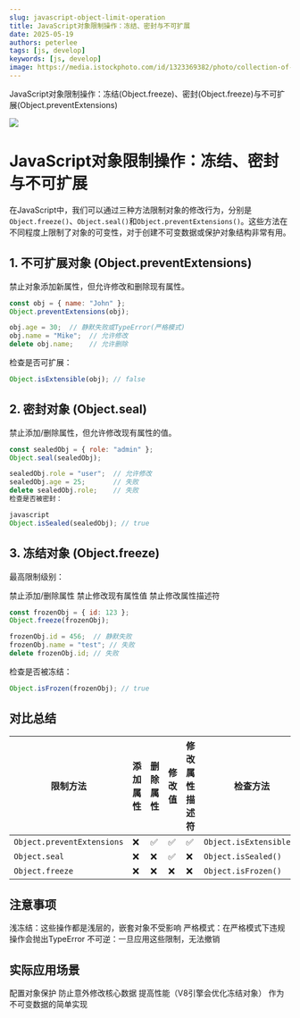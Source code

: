 ```yaml
---
slug: javascript-object-limit-operation
title: JavaScript对象限制操作：冻结、密封与不可扩展
date: 2025-05-19
authors: peterlee
tags: [js, develop]
keywords: [js, develop]
image: https://media.istockphoto.com/id/1323369382/photo/collection-of-colorful-summer-frozen-desserts-bottom-border-on-a-pink-background.jpg?s=2048x2048&w=is&k=20&c=NlamEsgAEZXJ3vTKLCoHlaNWWqpjX4JmYs3bu4knULQ=
---
```

JavaScript对象限制操作：冻结(Object.freeze)、密封(Object.freeze)与不可扩展(Object.preventExtensions)
<!-- truncate -->

![](https://media.istockphoto.com/id/1323369382/photo/collection-of-colorful-summer-frozen-desserts-bottom-border-on-a-pink-background.jpg?s=2048x2048&w=is&k=20&c=NlamEsgAEZXJ3vTKLCoHlaNWWqpjX4JmYs3bu4knULQ=)

# JavaScript对象限制操作：冻结、密封与不可扩展

在JavaScript中，我们可以通过三种方法限制对象的修改行为，分别是`Object.freeze()`、`Object.seal()`和`Object.preventExtensions()`。这些方法在不同程度上限制了对象的可变性，对于创建不可变数据或保护对象结构非常有用。

## 1. 不可扩展对象 (Object.preventExtensions)

禁止对象添加新属性，但允许修改和删除现有属性。

```javascript
const obj = { name: "John" };
Object.preventExtensions(obj);

obj.age = 30;  // 静默失败或TypeError(严格模式)
obj.name = "Mike";  // 允许修改
delete obj.name;    // 允许删除
```

检查是否可扩展：
```javascript
Object.isExtensible(obj); // false
```

## 2. 密封对象 (Object.seal)
禁止添加/删除属性，但允许修改现有属性的值。

```javascript
const sealedObj = { role: "admin" };
Object.seal(sealedObj);

sealedObj.role = "user";  // 允许修改
sealedObj.age = 25;       // 失败
delete sealedObj.role;    // 失败
检查是否被密封：

javascript
Object.isSealed(sealedObj); // true
```

## 3. 冻结对象 (Object.freeze)
最高限制级别：

禁止添加/删除属性
禁止修改现有属性值
禁止修改属性描述符
```javascript
const frozenObj = { id: 123 };
Object.freeze(frozenObj);

frozenObj.id = 456;  // 静默失败
frozenObj.name = "test"; // 失败
delete frozenObj.id; // 失败
```

检查是否被冻结：

```javascript
Object.isFrozen(frozenObj); // true
```

## 对比总结
| 限制方法                  | 添加属性 | 删除属性 | 修改值 | 修改属性描述符 | 检查方法               |
|--------------------------|----------|----------|--------|----------------|------------------------|
| `Object.preventExtensions` | ❌       | ✅       | ✅     | ✅             | `Object.isExtensible()` |
| `Object.seal`             | ❌       | ❌       | ✅     | ❌             | `Object.isSealed()`     |
| `Object.freeze`           | ❌       | ❌       | ❌     | ❌             | `Object.isFrozen()`     |



## 注意事项
浅冻结：这些操作都是浅层的，嵌套对象不受影响
严格模式：在严格模式下违规操作会抛出TypeError
不可逆：一旦应用这些限制，无法撤销


## 实际应用场景
配置对象保护
防止意外修改核心数据
提高性能（V8引擎会优化冻结对象）
作为不可变数据的简单实现